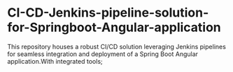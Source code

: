 # CI-CD-Jenkins-pipeline-solution-for-Springboot-Angular-application
This repository houses a robust CI/CD solution leveraging Jenkins pipelines for seamless integration and deployment of a Spring Boot Angular application.With integrated tools; 
